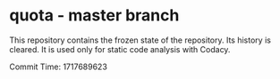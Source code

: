 # quota - master branch

This repository contains the frozen state of the repository.
Its history is cleared. It is used only for static code
analysis with Codacy.

Commit Time: 1717689623